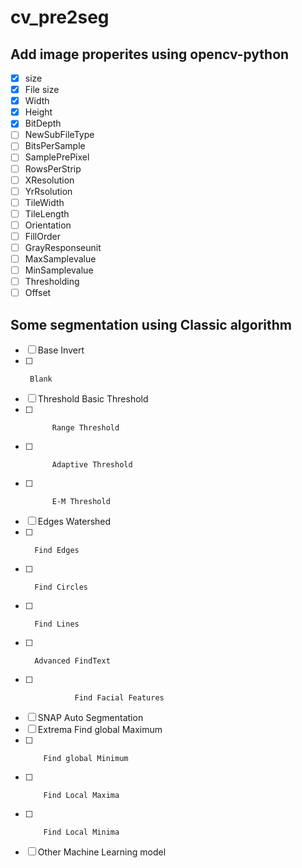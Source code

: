 # cv_pre2seg

## Add image properites using opencv-python

- [x] size
- [x] File size
- [x] Width
- [x] Height
- [x] BitDepth
- [ ] NewSubFileType
- [ ] BitsPerSample
- [ ] SamplePrePixel
- [ ] RowsPerStrip
- [ ] XResolution
- [ ] YrRsolution
- [ ] TileWidth
- [ ] TileLength
- [ ] Orientation
- [ ] FillOrder
- [ ] GrayResponseunit
- [ ] MaxSamplevalue
- [ ] MinSamplevalue
- [ ] Thresholding
- [ ] Offset

## Some segmentation using Classic algorithm

- [ ] Base Invert
- [ ]      Blank
- [ ] Threshold Basic Threshold
- [ ]           Range Threshold
- [ ]           Adaptive Threshold
- [ ]           E-M Threshold
- [ ] Edges Watershed
- [ ]       Find Edges
- [ ]       Find Circles
- [ ]       Find Lines
- [ ]       Advanced FindText
- [ ]                Find Facial Features
- [ ] SNAP Auto Segmentation
- [ ] Extrema Find global Maximum 
- [ ]         Find global Minimum
- [ ]         Find Local Maxima
- [ ]         Find Local Minima
- [ ] Other Machine Learning model